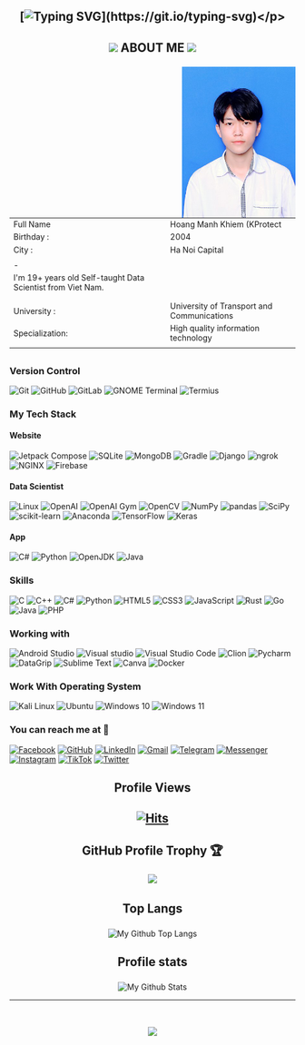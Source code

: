 ## <p align="center">[![Typing SVG](https://readme-typing-svg.herokuapp.com?font=JetBrains+Mono&size=25&pause=1000&color=F76407&center=true&vCenter=true&multiline=true&width=550&height=150&lines=Hello%2C+My+Name's+Hoang+Manh+Khiem!;You+can+call+me+Khiem+or+Skromnyy!;Welcome+to+my+Github!)](https://git.io/typing-svg)</p>

  
## <p align="center"><img src="https://media.giphy.com/media/VgCDAzcKvsR6OM0uWg/giphy.gif" width="50"> ABOUT ME <img src="https://raw.githubusercontent.com/alexnaiman/alexnaiman/master/resources/cool_duck.gif" width="40px" /></p>


<img align="right" width="200" alt="avt" src="src/avata.png"/>

| | |
| - | - |
|Full Name|Hoang Manh Khiem (KProtect|Skromnyy)|
|Birthday :| 2004 |
|City :| Ha Noi Capital|
| |
| - |
|I'm 19+ years old Self-taught Data Scientist from Viet Nam.|
| |
| | |
|University :|    University of Transport and Communications|
|Specialization:|    High quality information technology|
| | |

##

### Version Control
![Git](https://img.shields.io/static/v1?style=for-the-badge&message=Git&color=F05032&logo=Git&logoColor=FFFFFF&label=)
![GitHub](https://img.shields.io/badge/github-%23121011.svg?style=for-the-badge&logo=github&logoColor=white)
![GitLab](https://img.shields.io/badge/gitlab-%23181717.svg?style=for-the-badge&logo=gitlab&logoColor=white)
![GNOME Terminal](https://img.shields.io/static/v1?style=for-the-badge&message=GNOME+Terminal&color=241F31&logo=GNOME+Terminal&logoColor=FFFFFF&label=)
![Termius](https://img.shields.io/static/v1?style=for-the-badge&message=Termius&color=000000&logo=Termius&logoColor=FFFFFF&label=)

### My Tech Stack
#### Website
![Jetpack Compose](https://img.shields.io/static/v1?style=for-the-badge&message=Jetpack+Compose&color=4285F4&logo=Jetpack+Compose&logoColor=FFFFFF&label=)
![SQLite](https://img.shields.io/static/v1?style=for-the-badge&message=SQLite&color=003B57&logo=SQLite&logoColor=FFFFFF&label=)
![MongoDB](https://img.shields.io/badge/MongoDB-%234ea94b.svg?style=for-the-badge&logo=mongodb&logoColor=white)
![Gradle](https://img.shields.io/static/v1?style=for-the-badge&message=Gradle&color=02303A&logo=Gradle&logoColor=FFFFFF&label=)
![Django](https://img.shields.io/static/v1?style=for-the-badge&message=Django&color=092E20&logo=Django&logoColor=FFFFFF&label=)
![ngrok](https://img.shields.io/static/v1?style=for-the-badge&message=ngrok&color=1F1E37&logo=ngrok&logoColor=FFFFFF&label=)
![NGINX](https://img.shields.io/static/v1?style=for-the-badge&message=NGINX&color=009639&logo=NGINX&logoColor=FFFFFF&label=)
![Firebase](https://img.shields.io/static/v1?style=for-the-badge&message=Firebase&color=222222&logo=Firebase&logoColor=FFCA28&label=)

#### Data Scientist
![Linux](https://img.shields.io/static/v1?style=for-the-badge&message=Linux&color=222222&logo=Linux&logoColor=FCC624&label=)
![OpenAI](https://img.shields.io/static/v1?style=for-the-badge&message=OpenAI&color=412991&logo=OpenAI&logoColor=FFFFFF&label=)
![OpenAI Gym](https://img.shields.io/static/v1?style=for-the-badge&message=OpenAI+Gym&color=0081A5&logo=OpenAI+Gym&logoColor=FFFFFF&label=)
![OpenCV](https://img.shields.io/static/v1?style=for-the-badge&message=OpenCV&color=5C3EE8&logo=OpenCV&logoColor=FFFFFF&label=)
![NumPy](https://img.shields.io/static/v1?style=for-the-badge&message=NumPy&color=013243&logo=NumPy&logoColor=FFFFFF&label=)
![pandas](https://img.shields.io/static/v1?style=for-the-badge&message=pandas&color=150458&logo=pandas&logoColor=FFFFFF&label=)
![SciPy](https://img.shields.io/static/v1?style=for-the-badge&message=SciPy&color=222222&logo=SciPy&logoColor=8CAAE6&label=)
![scikit-learn](https://img.shields.io/static/v1?style=for-the-badge&message=scikit-learn&color=222222&logo=scikit-learn&logoColor=F7931E&label=)
![Anaconda](https://img.shields.io/static/v1?style=for-the-badge&message=Anaconda&color=44A833&logo=Anaconda&logoColor=FFFFFF&label=)
![TensorFlow](https://img.shields.io/static/v1?style=for-the-badge&message=TensorFlow&color=FF6F00&logo=TensorFlow&logoColor=FFFFFF&label=)
![Keras](https://img.shields.io/static/v1?style=for-the-badge&message=Keras&color=D00000&logo=Keras&logoColor=FFFFFF&label=)

#### App
![C#](https://img.shields.io/badge/c%23-%23239120.svg?style=for-the-badge&logo=c-sharp&logoColor=white)
![Python](https://img.shields.io/static/v1?style=for-the-badge&message=Python&color=3776AB&logo=Python&logoColor=FFFFFF&label=)
![OpenJDK](https://img.shields.io/static/v1?style=for-the-badge&message=OpenJDK&color=222222&logo=OpenJDK&logoColor=FFFFFF&label=)
![Java](https://img.shields.io/static/v1?style=for-the-badge&message=Java&color=bd9117&logo=openjdk&logoColor=FFFFFF&label=)

### Skills
![C](https://img.shields.io/static/v1?style=for-the-badge&message=C&color=222222&logo=C&logoColor=A8B9CC&label=)
![C++](https://img.shields.io/static/v1?style=for-the-badge&message=C%2B%2B&color=00599C&logo=C%2B%2B&logoColor=FFFFFF&label=)
![C#](https://img.shields.io/badge/c%23-%23239120.svg?style=for-the-badge&logo=c-sharp&logoColor=white)
![Python](https://img.shields.io/static/v1?style=for-the-badge&message=Python&color=3776AB&logo=Python&logoColor=FFFFFF&label=)
![HTML5](https://img.shields.io/static/v1?style=for-the-badge&message=HTML5&color=E34F26&logo=HTML5&logoColor=FFFFFF&label=)
![CSS3](https://img.shields.io/static/v1?style=for-the-badge&message=CSS3&color=1572B6&logo=CSS3&logoColor=FFFFFF&label=)
![JavaScript](https://img.shields.io/badge/Javascript-F7DF1E?logo=javascript&logoColor=black&style=for-the-badge)
![Rust](https://img.shields.io/static/v1?style=for-the-badge&message=Rust&color=000000&logo=Rust&logoColor=FFFFFF&label=)
![Go](https://img.shields.io/static/v1?style=for-the-badge&message=Go&color=00ADD8&logo=Go&logoColor=FFFFFF&label=)
![Java](https://img.shields.io/static/v1?style=for-the-badge&message=Java&color=bd9117&logo=openjdk&logoColor=FFFFFF&label=)
![PHP](https://img.shields.io/static/v1?style=for-the-badge&message=PHP&color=777BB4&logo=PHP&logoColor=FFFFFF&label=)

### Working with
![Android Studio](https://img.shields.io/static/v1?style=for-the-badge&message=Android+Studio&color=0e2e1d&logo=Android+Studio&logoColor=3DDC84&label=)
![Visual studio](https://img.shields.io/badge/Visual%20studio-2A1B3F?logo=visual+studio&logoColor=975fdc&style=for-the-badge)
![Visual Studio Code](https://img.shields.io/badge/Visual%20Studio%20Code-0078d7.svg?style=for-the-badge&logo=visual-studio-code&logoColor=white)
![Clion](https://img.shields.io/badge/Clion-000000.svg?style=for-the-badge&logo=clion&logoColor=white)
![Pycharm](https://img.shields.io/badge/pycharm-000000.svg?style=for-the-badge&logo=pycharm&logoColor=white)
![DataGrip](https://img.shields.io/static/v1?style=for-the-badge&message=DataGrip&color=000000&logo=DataGrip&logoColor=FFFFFF&label=)
![Sublime Text](https://img.shields.io/badge/sublime_text-%23575757.svg?style=for-the-badge&logo=sublime-text&logoColor=important)
![Canva](https://img.shields.io/badge/Canva-%2300C4CC.svg?style=for-the-badge&logo=Canva&logoColor=white)
![Docker](https://img.shields.io/static/v1?style=for-the-badge&message=Docker&color=2496ED&logo=Docker&logoColor=FFFFFF&label=)

### Work With Operating System
![Kali Linux](https://img.shields.io/static/v1?style=for-the-badge&message=Kali+Linux&color=557C94&logo=Kali+Linux&logoColor=FFFFFF&label=)
![Ubuntu](https://img.shields.io/static/v1?style=for-the-badge&message=Ubuntu&color=E95420&logo=Ubuntu&logoColor=FFFFFF&label=)
![Windows 10](https://img.shields.io/static/v1?style=for-the-badge&message=Windows+10&color=0078D6&logo=Windows+10&logoColor=FFFFFF&label=)
![Windows 11](https://img.shields.io/static/v1?style=for-the-badge&message=Windows+11&color=0078D4&logo=Windows+11&logoColor=FFFFFF&label=)

### You can reach me at 🌹
[![Facebook](https://img.shields.io/badge/Facebook-%231877F2.svg?style=for-the-badge&logo=Facebook&logoColor=white)](https://www.facebook.com/hoangmanhkhiem.IT)
[![GitHub](https://img.shields.io/badge/github-%23121011.svg?style=for-the-badge&logo=github&logoColor=white)](https://github.com/hoangmanhkhiem)
[![LinkedIn](https://img.shields.io/badge/linkedin-%230077B5.svg?style=for-the-badge&logo=linkedin&logoColor=white)](https://www.linkedin.com/in/hoangmanhkhiem/)
[![Gmail](https://img.shields.io/badge/Gmail-D14836?style=for-the-badge&logo=gmail&logoColor=white)](mailto:khiemhm04@gmail.com)
[![Telegram](https://img.shields.io/badge/Telegram-2CA5E0?style=for-the-badge&logo=telegram&logoColor=white)](https://t.me/hoangmanhkhiem)
[![Messenger](https://img.shields.io/badge/Messenger-00B2FF?style=for-the-badge&logo=messenger&logoColor=white)](https://m.me/hoangmanhkhiem)
[![Instagram](https://img.shields.io/badge/Instagram-%23E4405F.svg?style=for-the-badge&logo=Instagram&logoColor=white)](https://www.instagram.com/hoang_manhkhiem)
[![TikTok](https://img.shields.io/badge/TikTok-%23000000.svg?style=for-the-badge&logo=TikTok&logoColor=white)](https://www.tiktok.com/@hoangmanhkhiem)
[![Twitter](https://img.shields.io/badge/Twitter-%231DA1F2.svg?style=for-the-badge&logo=Twitter&logoColor=white)](https://twitter.com/hoangmanhkhiem)

## <p align="center">Profile Views</p>
## <p align="center">[![Hits](https://hits.sh/github.com/hoangmanhkhiem/hoangmanhkhiem.svg?style=for-the-badge&label=Views&extraCount=17482&color=54856b)](https://hits.sh/github.com/hoangmanhkhiem/hoangmanhkhiem/)</p>

## <p align="center">GitHub Profile Trophy 🏆</p>

<p align="center">
<img src="https://github-trophies.vercel.app/?username=hoangmanhkhiem&title=Stars,MultipleLang,LongTimeUser,Repositories,AchieveSuperRank,Issues,MultipleOrganizations&theme=gitdimme" >
</p>

##
## <p align="center"> Top Langs </p>

<p align="center">
<img align="center" src="https://github-readme-stats.vercel.app/api/top-langs/?username=hoangmanhkhiem&langs_count=10&layout=compact&theme=dark" alt="My Github Top Langs">
</p>

##
## <p align="center">Profile stats</p>

<p align="center">
<img align="center" src="https://github-readme-stats.vercel.app/api?username=hoangmanhkhiem&&show_icons=true&theme=radical&count_private=true&include_all_commits=true" alt="My Github Stats">
</p>

<hr>
<br>

<p align="center">
<img align="center" src="https://github.com/anathayna/anathayna/blob/master/assets/pusheencode.gif"/>
</p>

